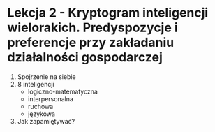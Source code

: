 # Lekcja 2 - Kryptogram inteligencji wielorakich. Predyspozycje i preferencje przy zakładaniu działalności gospodarczej

1. Spojrzenie na siebie
2. 8 inteligencji
   - logiczno-matematyczna
   - interpersonalna
   - ruchowa
   - językowa
3. Jak zapamiętywać?